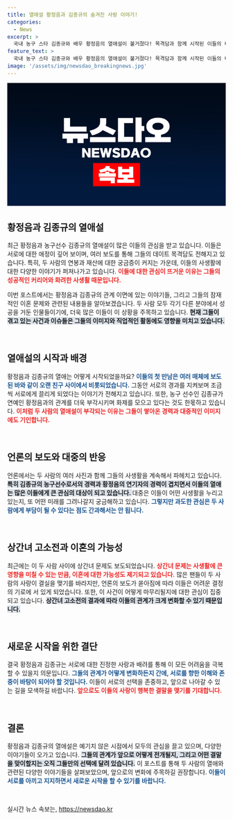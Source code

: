 ```yaml
---
title: 열애설 황정음과 김종규의 숨겨진 사랑 이야기!
categories:
  - News
excerpt: >
  국내 농구 스타 김종규와 배우 황정음의 열애설이 불거졌다! 목격담과 함께 시작된 이들의 비밀스러운 데이트, 그리고 그 뒤에 숨겨진 상간녀와의 고소전까지. 이들의 사생활에 숨겨진 진실은 무엇일까?
feature_text: >
  국내 농구 스타 김종규와 배우 황정음의 열애설이 불거졌다! 목격담과 함께 시작된 이들의 비밀스러운 데이트, 그리고 그 뒤에 숨겨진 상간녀와의 고소전까지. 이들의 사생활에 숨겨진 진실은 무엇일까?
image: '/assets/img/newsdao_breakingnews.jpg'
---
```


<p><img src="/assets/img/newsdao_breakingnews.jpg" alt="firstkoreanews 속보" /></p>

<h2 data-ke-size="size26">황정음과 김종규의 열애설</h2>

<p data-ke-size="size16">최근 황정음과 농구선수 김종규의 열애설이 많은 이들의 관심을 받고 있습니다. 이들은 서로에 대한 애정이 깊어 보이며, 여러 보도를 통해 그들의 데이트 목격담도 전해지고 있습니다. 특히, 두 사람의 연봉과 재산에 대한 궁금증이 커지는 가운데, 이들의 사생활에 대한 다양한 이야기가 퍼져나가고 있습니다. <b><span style="color: #ee2323;">이들에 대한 관심이 뜨거운 이유는 그들의 성공적인 커리어와 화려한 사생활 때문입니다.</span></b></p>

<p data-ke-size="size16">이번 포스트에서는 황정음과 김종규의 관계 이면에 있는 이야기들, 그리고 그들의 잠재적인 이혼 문제와 관련된 내용들을 알아보겠습니다. 두 사람 모두 각기 다른 분야에서 성공을 거둔 인물들이기에, 더욱 많은 이들이 이 상황을 주목하고 있습니다. <b><span style="background-color: #21538527;">현재 그들이 겪고 있는 사건과 이슈들은 그들의 이미지와 직업적인 활동에도 영향을 미치고 있습니다.</span></b></p>

<p data-ke-size="size16">&nbsp;</p>

<h2 data-ke-size="size26">열애설의 시작과 배경</h2>

<p data-ke-size="size16">황정음과 김종규의 열애는 어떻게 시작되었을까요? <b><span style="color: #1a5490;">이들의 첫 만남은 여러 매체에 보도된 바와 같이 오랜 친구 사이에서 비롯되었습니다.</span></b> 그동안 서로의 경과를 지켜보며 조금씩 서로에게 끌리게 되었다는 이야기가 전해지고 있습니다. 또한, 농구 선수인 김종규가 연예인 황정음과의 관계를 더욱 부각시키며 화제를 모으고 있다는 것도 한몫하고 있습니다. <b><span style="color: #ee2323;">이처럼 두 사람의 열애설이 부각되는 이유는 그들이 쌓아온 경력과 대중적인 이미지에도 기인합니다.</span></b></p>

<p data-ke-size="size16">&nbsp;</p>

<h2 data-ke-size="size26">언론의 보도와 대중의 반응</h2>

<p data-ke-size="size16">언론에서는 두 사람의 여러 사진과 함께 그들의 사생활을 계속해서 파헤치고 있습니다. <b><span style="background-color: #21538527;">특히 김종규의 농구선수로서의 경력과 황정음의 연기자의 경력이 겹치면서 이들의 열애는 많은 이들에게 큰 관심의 대상이 되고 있습니다. </span></b> 대중은 이들이 어떤 사생활을 누리고 있는지, 또 어떤 미래를 그려나갈지 궁금해하고 있습니다. <b><span style="color: #1a5490;">그렇지만 과도한 관심은 두 사람에게 부담이 될 수 있다는 점도 간과해서는 안 됩니다.</span></b></p>

<p data-ke-size="size16">&nbsp;</p>

<h2 data-ke-size="size26">상간녀 고소전과 이혼의 가능성</h2>

<p data-ke-size="size16">최근에는 이 두 사람 사이에 상간녀 문제도 보도되었습니다. <b><span style="color: #ee2323;">상간녀 문제는 사생활에 큰 영향을 미칠 수 있는 만큼, 이혼에 대한 가능성도 제기되고 있습니다.</span></b> 많은 팬들이 두 사람의 사랑이 결실을 맺기를 바라지만, 언론의 보도가 쏟아짐에 따라 이들은 어려운 결정의 기로에 서 있게 되었습니다. 또한, 이 사건이 어떻게 마무리될지에 대한 관심이 집중되고 있습니다. <b><span style="background-color: #21538527;">상간녀 고소전의 결과에 따라 이들의 관계가 크게 변화할 수 있기 때문입니다.</span></b></p>

<p data-ke-size="size16">&nbsp;</p>

<h2 data-ke-size="size26">새로운 시작을 위한 결단</h2>

<p data-ke-size="size16">결국 황정음과 김종규는 서로에 대한 진정한 사랑과 배려를 통해 이 모든 어려움을 극복할 수 있을지 의문입니다. <b><span style="color: #1a5490;">그들의 관계가 어떻게 변화하든지 간에, 서로를 향한 이해와 존중이 바탕이 되어야 할 것입니다.</span></b> 이들이 서로의 선택을 존중하고, 앞으로 나아갈 수 있는 길을 모색하길 바랍니다. <b><span style="color: #ee2323;">앞으로도 이들의 사랑이 행복한 결말을 맺기를 기대합니다.</span></b></p>

<p data-ke-size="size16">&nbsp;</p>

<h2 data-ke-size="size26">결론</h2>

<p data-ke-size="size16">황정음과 김종규의 열애설은 예기치 않은 시점에서 모두의 관심을 끌고 있으며, 다양한 이야기들이 오가고 있습니다. <b><span style="background-color: #21538527;">그들의 관계가 앞으로 어떻게 전개될지, 그리고 어떤 결말을 맞이할지는 오직 그들만의 선택에 달려 있습니다.</span></b> 이 포스트를 통해 두 사람의 열애와 관련된 다양한 이야기들을 살펴보았으며, 앞으로의 변화에 주목하길 권장합니다. <b><span style="color: #1a5490;">이들이 서로를 아끼고 지지하면서 새로운 시작을 할 수 있기를 바랍니다.</span></b></p>

<p data-ke-size="size16">&nbsp;</p>
실시간 뉴스 속보는, <a href="https://newsdao.kr" rel="dofollow">https://newsdao.kr</a>


